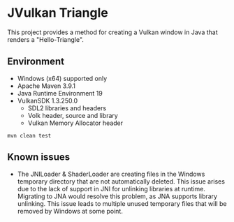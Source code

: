 # JVulkan Triangle

This project provides a method for creating a Vulkan window in Java that renders a "Hello-Triangle".

## Environment

* Windows (x64) supported only
* Apache Maven 3.9.1
* Java Runtime Environment 19
* VulkanSDK 1.3.250.0
  * SDL2 libraries and headers
  * Volk header, source and library
  * Vulkan Memory Allocator header

```shell
mvn clean test
```

## Known issues

* The JNILoader & ShaderLoader are creating files in the Windows temporary directory that are not automatically deleted. This issue arises due to the lack of support in JNI for unlinking libraries at runtime. Migrating to JNA would resolve this problem, as JNA supports library unlinking. This issue leads to multiple unused temporary files that will be removed by Windows at some point.
